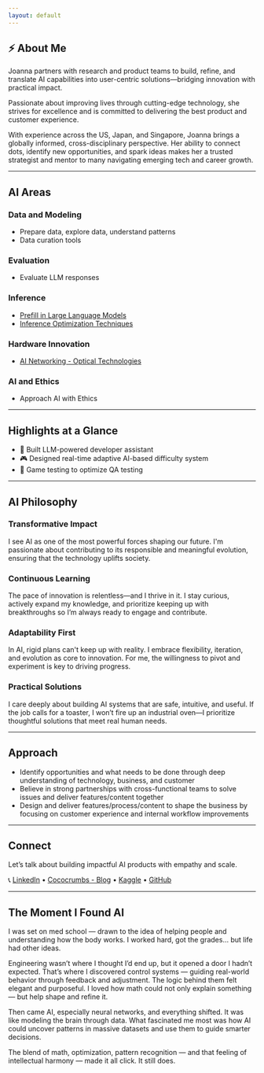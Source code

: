 ```yaml
---
layout: default
---
```


## ⚡ About Me

Joanna partners with research and product teams to build, refine, and translate AI capabilities into user-centric solutions—bridging innovation with practical impact.

Passionate about improving lives through cutting-edge technology, she strives for excellence and is committed to delivering the best product and customer experience.

With experience across the US, Japan, and Singapore, Joanna brings a globally informed, cross-disciplinary perspective. Her ability to connect dots, identify new opportunities, and spark ideas makes her a trusted strategist and mentor to many navigating emerging tech and career growth.

---
## AI Areas


### Data and Modeling

* Prepare data, explore data, understand patterns
* Data curation tools

### Evaluation

* Evaluate LLM responses

### Inference

* [Prefill in Large Language Models](https://www.linkedin.com/pulse/understanding-prefill-large-language-model-llm-inference-joanna-lee-i4tce/)
* [Inference Optimization Techniques](https://www.linkedin.com/pulse/why-inference-optimization-mattersmaximizing-ai-efficiency-joanna-lee-hdnmf)

### Hardware Innovation

* [AI Networking - Optical Technologies](https://www.linkedin.com/pulse/ai-networking-focus-joanna-lee-8pvge)

### AI and Ethics

* Approach AI with Ethics

---
## Highlights at a Glance

- 💬 Built LLM-powered developer assistant
- 🎮 Designed real-time adaptive AI-based difficulty system
- 🧪 Game testing to optimize QA testing

---
## AI Philosophy

### Transformative Impact

I see AI as one of the most powerful forces shaping our future. I'm passionate about contributing to its responsible and meaningful evolution, ensuring that the technology uplifts society.

### Continuous Learning

The pace of innovation is relentless—and I thrive in it. I stay curious, actively expand my knowledge, and prioritize keeping up with breakthroughs so I’m always ready to engage and contribute.

### Adaptability First

In AI, rigid plans can't keep up with reality. I embrace flexibility, iteration, and evolution as core to innovation. For me, the willingness to pivot and experiment is key to driving progress.

### Practical Solutions

I care deeply about building AI systems that are safe, intuitive, and useful. If the job calls for a toaster, I won’t fire up an industrial oven—I prioritize thoughtful solutions that meet real human needs.

---

## Approach

- Identify opportunities and what needs to be done through deep understanding of technology, business, and customer
- Believe in strong partnerships with cross-functional teams to solve issues and deliver features/content together
- Design and deliver features/process/content to shape the business by focusing on customer experience and internal workflow improvements

---

## Connect

Let’s talk about building impactful AI products with empathy and scale.

📞 [LinkedIn](https://www.linkedin.com/in/joannaleecy)  • [Cococrumbs - Blog](https://www.linkedin.com/build-relation/newsletter-follow?entityUrn=7181416432075726849) • [Kaggle](https://www.kaggle.com/joannaleecy) • [GitHub](https://github.com/joannaleecy)

---

## The Moment I Found AI

I was set on med school — drawn to the idea of helping people and understanding how the body works. I worked hard, got the grades… but life had other ideas.

Engineering wasn’t where I thought I’d end up, but it opened a door I hadn’t expected. That’s where I discovered control systems — guiding real-world behavior through feedback and adjustment. The logic behind them felt elegant and purposeful. I loved how math could not only explain something — but help shape and refine it.

Then came AI, especially neural networks, and everything shifted. It was like modeling the brain through data. What fascinated me most was how AI could uncover patterns in massive datasets and use them to guide smarter decisions.

The blend of math, optimization, pattern recognition — and that feeling of intellectual harmony — made it all click. It still does.
